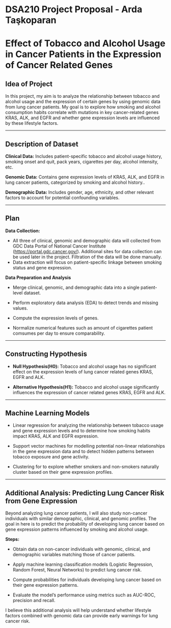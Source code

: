 # DSA210 Project Proposal - Arda Taşkoparan

# Effect of Tobacco and Alcohol Usage in Cancer Patients in the Expression of Cancer Related Genes

## Idea of Project

In this project, my aim is to analyze the relationship between tobacco and alcohol usage and the expression of certain genes by using genomic data from lung cancer patients. My goal is to explore how smoking and alcohol consumption habits correlate with mutations in key cancer-related genes KRAS, ALK, and EGFR and whether gene expression levels are influenced by these lifestyle factors.


---

## Description of Dataset

**Clinical Data:** Includes patient-specific tobacco and alcohol usage history, smoking onset and quit, pack years, cigarettes per day, alcohol intensity, etc.

**Genomic Data:** Contains gene expression levels of KRAS, ALK, and EGFR in lung cancer patients, categorized by smoking and alcohol history..

**Demographic Data:**  Includes gender, age, ethnicity, and other relevant factors to account for potential confounding variables.


---

## Plan

**Data Collection:**
  - All three of clinical, genomic and demographic data will collected from GDC Data Portal of National Cancer Institute (https://portal.gdc.cancer.gov/). Additional sites for data collection can be used later in the project. Filtration of the data will be done manually.
  - Data extraction will focus on patient-specific linkage between smoking status and gene expression.

**Data Preparation and Analysis**
  - Merge clinical, genomic, and demographic data into a single patient-level dataset.

  - Perform exploratory data analysis (EDA) to detect trends and missing values.

  - Compute the expression levels of genes.

  - Normalize numerical features such as amount of cigarettes patient comsumes per day to ensure comparability.

---

## Constructing Hypothesis

  - **Null Hypothesis(H0):** Tobacco and alcohol usage has no significant effect on the expression levels of lung cancer related genes KRAS, EGFR and ALK.

  - **Alternative Hypothesis(H1):** Tobacco and alcohol usage significantly influences the expression of cancer related genes KRAS, EGFR and ALK.


---

## Machine Learning Models

  - Linear regression for analyzing the relationship between tobacco usage and gene expression levels and to determine how smoking habits impact KRAS, ALK and EGFR expression.
  
  - Support vector machines for modelling potential non-linear relationships in the gene expression data and to detect hidden patterns between tobacco exposure and gene activity.
  
  - Clustering for to explore whether smokers and non-smokers naturally cluster based on their gene expression profiles.


---


## Additional Analysis: Predicting Lung Cancer Risk from Gene Expression

Beyond analyzing lung cancer patients, I will also study non-cancer individuals with similar demographic, clinical, and genomic profiles. The goal in here is to predict the probability of developing lung cancer based on gene expression patterns influenced by smoking and alcohol usage.

**Steps:**

  - Obtain data on non-cancer individuals with genomic, clinical, and demographic variables matching those of cancer patients.

  - Apply machine learning classification models (Logistic Regression, Random Forest, Neural Networks) to predict lung cancer risk.

  - Compute probabilities for individuals developing lung cancer based on their gene expression patterns.

  - Evaluate the model’s performance using metrics such as AUC-ROC, precision and recall.

I believe this additional analysis will help understand whether lifestyle factors combined with genomic data can provide early warnings for lung cancer risk.














